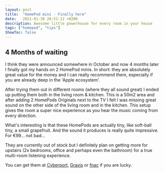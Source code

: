 ```yaml
---
layout: post
title:  "HomePod mini - Finally here"
date:   2021-01-30 20:51:12 +0200
description: Awesome little powerhouse for every room in your house 
tags: ["homepod", "tips"]
ShowToc: false
---
```

## 4 Months of waiting

I think they were announced somewhere in October and now 4 months later I finally got my hands on 2 HomePod minis. In short: they are absolutely great value for the money and I can really recommend them, especially if you are already deep in the 'Apple ecosystem'.

After trying them out in different rooms (where they all sound great) I ended up putting them both in the living room & kitchen. This is a 50m2 area and after adding 2 HomePods Originals next to the TV I felt I was missing great sound on the other side of the living room and in the kitchen. This setup gives the room a super nice experience as you hear the music coming from every direction. 

What's interesting is that these HomePods are actually tiny, like soft-ball tiny, a small grapefruit. And the sound it produces is really quite impressive. For €99... not bad...

They are currently out of stock but I definitely plan on getting more for upstairs (2x bedrooms, office and perhaps even the bathroom) for a true multi-room listening experience.

You can get them at [Cyberport](https://www.cyberport.de/tools/search-results.html?autosuggest=true&q=Apple+HomePod+mini+spacegrau), [Gravis](https://www.gravis.de/Katalog/Apple-Produkte/Apple-HomePod/Apple-HomePod-mini-Lautsprecher-space-grau/p/140825) or [fnac](https://www.fnac.com/SearchResult/ResultList.aspx?SCat=0%211&Search=homepod+mini&sft=1&sa=1) if you are lucky.
